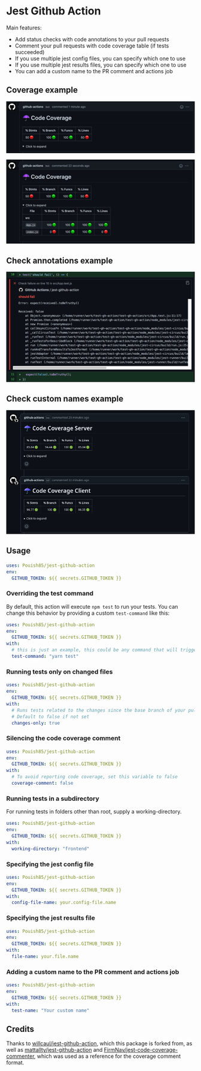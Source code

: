 # Jest Github Action

Main features:

- Add status checks with code annotations to your pull requests
- Comment your pull requests with code coverage table (if tests succeeded)
- If you use multiple jest config files, you can specify which one to use
- If you use multiple jest results files, you can specify which one to use
- You can add a custom name to the PR comment and actions job

## Coverage example

![Coverage Summary](assets/coverage-summary.png)

![Coverage Details](assets/coverage-details.png)

## Check annotations example

![Test Failure](assets/annotation.png)

## Check custom names example

![Custom Name](assets/custom-name.png)

## Usage



```yaml
uses: Pouish85/jest-github-action
env:
  GITHUB_TOKEN: ${{ secrets.GITHUB_TOKEN }}
```

### Overriding the test command

By default, this action will execute `npm test` to run your tests.
You can change this behavior by providing a custom `test-command` like this:

```yaml
uses: Pouish85/jest-github-action
env:
  GITHUB_TOKEN: ${{ secrets.GITHUB_TOKEN }}
with:
  # this is just an example, this could be any command that will trigger jest
  test-command: "yarn test"
```

### Running tests only on changed files

```yaml
uses: Pouish85/jest-github-action
env:
  GITHUB_TOKEN: ${{ secrets.GITHUB_TOKEN }}
with:
  # Runs tests related to the changes since the base branch of your pull request
  # Default to false if not set
  changes-only: true
```

### Silencing the code coverage comment

```yaml
uses: Pouish85/jest-github-action
env:
  GITHUB_TOKEN: ${{ secrets.GITHUB_TOKEN }}
with:
  # To avoid reporting code coverage, set this variable to false
  coverage-comment: false
```

### Running tests in a subdirectory

For running tests in folders other than root, supply a working-directory.

```yaml
uses: Pouish85/jest-github-action
env:
  GITHUB_TOKEN: ${{ secrets.GITHUB_TOKEN }}
with:
  working-directory: "frontend"
```

### Specifying the jest config file

```yaml
uses: Pouish85/jest-github-action
env:
  GITHUB_TOKEN: ${{ secrets.GITHUB_TOKEN }}
with:
  config-file-name: your.config-file.name
```

### Specifying the jest results file

```yaml
uses: Pouish85/jest-github-action
env:
  GITHUB_TOKEN: ${{ secrets.GITHUB_TOKEN }}
with:
  file-name: your.file.name
```

### Adding a custom name to the PR comment and actions job

```yaml
uses: Pouish85/jest-github-action
env:
  GITHUB_TOKEN: ${{ secrets.GITHUB_TOKEN }}
with:
  test-name: "Your custom name"
```

## Credits

Thanks to [willcaul/jest-github-action](https://github.com/willcaul/jest-github-action), which this package is forked from, as well as [mattallty/jest-github-action](https://github.com/mattallty/jest-github-action) and [FirmNav/jest-code-coverage-commenter](https://github.com/FirmNav/jest-code-coverage-commenter), which was used as a reference for the coverage comment format.
